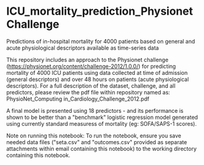 # ICU_mortality_prediction_PhysionetChallenge
Predictions of in-hospital mortality for 4000 patients based on general and acute physiological descriptors available as time-series data

This repository includes an approach to the Physionet challenge (https://physionet.org/content/challenge-2012/1.0.0/) for predicting mortality of 4000 ICU patients using data collected at time of admission (general descriptors) and over 48 hours on patients (acute physiological descriptors). For a full description of the dataset, challenge, and all predictors, please review the pdf file within repository named as: PhysioNet_Computing in_Cardiology_Challenge_2012.pdf

A final model is presented using 18 predictors - and its performance is shown to be better than a "benchmark" logistic regression model generated using currently standard measuress of mortality (eg: SOFA/SAPS-1 scores).

Note on running this notebook: To run the notebook, ensure you save needed data files ("seta.csv" and "outcomes.csv" provided as separate attachments within email containing this notebook) to the working directory containing this notebook.
